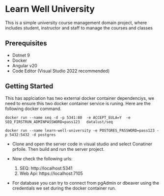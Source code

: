 # Learn Well University
This is a simple university course management domain project, where includes student, instructor and staff to manage the courses and classes

## Prerequisites
* Dotnet 9
* Docker
* Angular v20
*  Code Editor (Visual Studio 2022 recommended)

## Getting Started
This has applciation has two external docker container dependenciys, we need to ensure this two docker container service is runing. Here are the following docker command.

```
docker run --name seq -d -p 5341:80  -e ACCEPT_EULA=Y  -e SEQ_FIRSTRUN_ADMINPASSWORD=pass123   datalust/seq 

docker run --name learn-well-university -e POSTGRES_PASSWORD=pass123 -p 5432:5432 -d postgres

```
* Clone and open the server code in visual studio and select Conatiner prfoile. Then build and run the server project.

* Now check the following urls:
  1. SEQ: http://localhost:5341
  2. Web Api: https://localhost:7105
 
* For database you can try to connect from pgAdmin or dbeaver using the credentials we set during the docker container run. 





